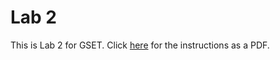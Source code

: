 # Lab 2 
This is Lab 2 for GSET. Click [here](https://github.com/thillRobot/matlab_workshop/blob/gset/lab/lab2/lab2.pdf) for the instructions as a PDF.
